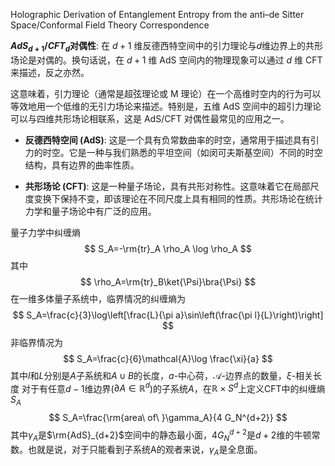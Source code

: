 Holographic Derivation of Entanglement Entropy from the anti–de Sitter Space/Conformal Field Theory Correspondence


**$AdS_{d+1}​/CFT_d$​ 对偶性**: 在 $d+1$ 维反德西特空间中的引力理论与$d$维边界上的共形场论是对偶的。换句话说，在 $d+1$ 维 AdS 空间内的物理现象可以通过 $d$ 维 CFT 来描述，反之亦然。

这意味着，引力理论（通常是超弦理论或 M 理论）在一个高维时空内的行为可以等效地用一个低维的无引力场论来描述。特别是，五维 AdS 空间中的超引力理论可以与四维共形场论相联系，这是 AdS/CFT 对偶性最常见的应用之一。

- **反德西特空间 (AdS)**: 这是一个具有负常数曲率的时空，通常用于描述具有引力的时空。它是一种与我们熟悉的平坦空间（如闵可夫斯基空间）不同的时空结构，具有边界的曲率性质。
    
- **共形场论 (CFT)**: 这是一种量子场论，具有共形对称性。这意味着它在局部尺度变换下保持不变，即该理论在不同尺度上具有相同的性质。共形场论在统计力学和量子场论中有广泛的应用。

量子力学中纠缠熵
$$
S_A=-\rm{tr}_A \rho_A \log \rho_A
$$
其中
$$
\rho_A=\rm{tr}_B\ket{\Psi}\bra{\Psi}
$$
在一维多体量子系统中，临界情况的纠缠熵为
$$
S_A=\frac{c}{3}\log\left[\frac{L}{\pi a}\sin\left(\frac{\pi l}{L}\right)\right]
$$
非临界情况为
$$
S_A=\frac{c}{6}\mathcal{A}\log \frac{\xi}{a}
$$
其中$l$和$L$分别是$A$子系统和$A \cup B$的长度，$a$-中心荷，$\mathcal{A}$-边界点的数量，$\xi$-相关长度
对于有任意$d-1$维边界($\partial A \in \mathbb{R}^d$)的子系统$A$，在$\mathbb{R}\times S^d$上定义CFT中的纠缠熵$S_A$
$$
S_A=\frac{\rm{area\ of\ }\gamma_A}{4 G_N^{d+2}}
$$
其中$\gamma_A$是$\rm{AdS}_{d+2}$空间中的静态最小面，$4 G_N^{d+2}$是$d+2$维的牛顿常数。也就是说，对于只能看到子系统A的观者来说，$\gamma_A$是全息面。
